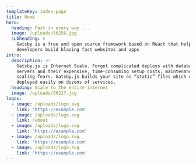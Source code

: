 ```yaml
---
templateKey: index-page
title: Home
hero:
  heading: Fast in every way ...
  image: /uploads/56256.jpg
  subheading: >
    Gatsby is a free and open source framework based on React that helps
    developers build blazing fast websites and apps
intro:
  description: >-
    Gatsby.js is Internet Scale. Forget complicated deploys with databases and
    servers and their expensive, time-consuming setup costs, maintenance, and
    scaling fears. Gatsby.js builds your site as “static” files which can be
    deployed easily on dozens of services.
  heading: Scale to the entire internet
  image: /uploads/56217.jpg
logos:
  - image: /uploads/logo.svg
    link: 'https://example.com'
  - image: /uploads/logo.svg
    link: /about
  - image: /uploads/logo.svg
    link: 'https://example.com'
  - image: /uploads/logo.svg
    link: 'https://example.com'
  - image: /uploads/logo.svg
    link: 'https://example.com'
---
```


